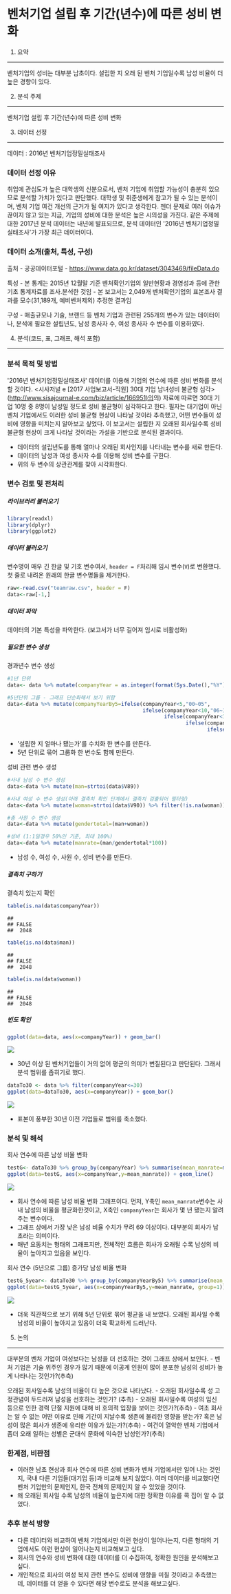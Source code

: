 벤처기업 설립 후 기간(년수)에 따른 성비 변화
================

1. 요약
-------

벤처기업의 성비는 대부분 남초이다. 설립한 지 오래 된 벤처 기업일수록 남성 비율이 더 높은 경향이 있다.

2. 분석 주제
------------

벤처기업 설립 후 기간(년수)에 따른 성비 변화

3. 데이터 선정
--------------

데이터 : 2016년 벤처기업정밀실태조사

### 데이터 선정 이유

취업에 관심도가 높은 대학생의 신분으로서, 벤처 기업에 취업할 가능성이 충분히 있으므로 분석할 가치가 있다고 판단했다. 대학생 및 취준생에게 참고가 될 수 있는 분석이며, 벤처 기업 여건 개선의 근거가 될 여지가 있다고 생각한다. 젠더 문제로 여러 이슈가 끊이지 않고 있는 지금, 기업의 성비에 대한 분석은 높은 시의성을 가진다. 같은 주제에 대한 2017년 분석 데이터는 내년에 발표되므로, 분석 데이터인 '2016년 벤처기업정밀실태조사'가 가장 최근 데이터이다.

### 데이터 소개(출처, 특성, 구성)

출처 - 공공데이터포털 - <https://www.data.go.kr/dataset/3043469/fileData.do>

특성 - 본 통계는 2015년 12월말 기준 벤처확인기업의 일반현황과 경영성과 등에 관한 기초 통계자료를 조사․분석한 것임 - 본 보고서는 2,049개 벤처확인기업의 표본조사 결과를 모수(31,189개, 예비벤처제외) 추정한 결과임

구성 - 매출규모나 기술, 브랜드 등 벤처 기업과 관련된 255개의 변수가 있는 데이터이나, 분석에 필요한 설립년도, 남성 종사자 수, 여성 종사자 수 변수를 이용하였다.

4. 분석(코드, 표, 그래프, 해석 포함)
------------------------------------

### 분석 목적 및 방법

'2016년 벤처기업정밀실태조사' 데이터를 이용해 기업의 연수에 따른 성비 변화를 분석할 것이다. <시사저널 e [2017 사업보고서-직원] 30대 기업 남녀성비 불균형 심각> ([http://www.sisajournal-e.com/biz/article/166951)의](http://www.sisajournal-e.com/biz/article/166951)의) 자료에 따르면 30대 기업 10명 중 8명이 남성일 정도로 성비 불균형이 심각하다고 한다. 필자는 대기업이 아닌 벤처 기업에서도 이러한 성비 불균형 현상이 나타날 것이라 추측했고, 어떤 변수들이 성비에 영향을 미치는지 알아보고 싶었다. 이 보고서는 설립한 지 오래된 회사일수록 성비 불균형 현상이 크게 나타날 것이라는 가설을 기반으로 분석된 결과이다.

-   데이터의 설립년도를 통해 얼마나 오래된 회사인지를 나타내는 변수를 새로 만든다.
-   데이터의 남성과 여성 종사자 수를 이용해 성비 변수를 구한다.
-   위의 두 변수의 상관관계를 찾아 시각화한다.

### 변수 검토 및 전처리

##### 라이브러리 불러오기

``` r
library(readxl)
library(dplyr)
library(ggplot2)
```

##### 데이터 불러오기

변수명이 매우 긴 한글 및 기호 변수여서, `header = F`처리해 임시 변수(`V`)로 변환했다. 첫 줄로 내려온 원래의 한글 변수명들을 제거한다.

``` r
raw<-read.csv("teamraw.csv", header = F)
data<-raw[-1,]
```

##### 데이터 파악

데이터의 기본 특성을 파악한다. (보고서가 너무 길어져 임시로 비활성화)

##### 필요한 변수 생성

경과년수 변수 생성

``` r
#1년 단위
data<- data %>% mutate(companyYear = as.integer(format(Sys.Date(),"%Y")) - strtoi(data$V11)) 

#5년단위 그룹 - 그래프 단순화해서 보기 위함
data<-data %>% mutate(companyYearBy5=ifelse(companyYear<5,"00~05",     
                                            ifelse(companyYear<10,"06~10",
                                                   ifelse(companyYear<15,"11~15",
                                                          ifelse(companyYear<20,"16~20",
                                                                 ifelse(companyYear<25,"21~25","26~30"))))))
```

-   '설립한 지 얼마나 됐는가'를 수치화 한 변수를 만든다.
-   5년 단위로 묶어 그룹화 한 변수도 함께 만든다.

성비 관련 변수 생성

``` r
#사내 남성 수 변수 생성
data<-data %>% mutate(man=strtoi(data$V89)) 

#사내 여성 수 변수 생성(아래 결측치 확인 단계에서 결측치 검출되어 필터링)
data<-data %>% mutate(woman=strtoi(data$V90)) %>% filter(!is.na(woman)) 

#총 사원 수 변수 생성
data<-data %>% mutate(gendertotal=(man+woman)) 

#성비 (1:1일경우 50%인 기준, 최대 100%)
data<-data %>% mutate(manrate=(man/gendertotal*100))
```

-   남성 수, 여성 수, 사원 수, 성비 변수를 만든다.

##### 결측치 구하기

결측치 있는지 확인

``` r
table(is.na(data$companyYear))
```

    ## 
    ## FALSE 
    ##  2048

``` r
table(is.na(data$man))
```

    ## 
    ## FALSE 
    ##  2048

``` r
table(is.na(data$woman))
```

    ## 
    ## FALSE 
    ##  2048

##### 빈도 확인

``` r
ggplot(data=data, aes(x=companyYear)) + geom_bar()
```

![](songmingi_files/figure-markdown_github/unnamed-chunk-7-1.png)

-   30년 이상 된 벤처기업들이 거의 없어 평균의 의미가 변질된다고 판단된다. 그래서 분석 범위를 좁히기로 했다.

``` r
dataTo30 <- data %>% filter(companyYear<=30)
ggplot(data=dataTo30, aes(x=companyYear)) + geom_bar()
```

![](songmingi_files/figure-markdown_github/unnamed-chunk-8-1.png)

-   표본이 풍부한 30년 이전 기업들로 범위를 축소했다.

### 분석 및 해석

회사 연수에 따른 남성 비율 변화

``` r
testG<- dataTo30 %>% group_by(companyYear) %>% summarise(mean_manrate=mean(manrate)) %>% arrange(companyYear)
ggplot(data=testG, aes(x=companyYear,y=mean_manrate)) + geom_line()
```

![](songmingi_files/figure-markdown_github/unnamed-chunk-9-1.png)

-   회사 연수에 따른 남성 비율 변화 그래프이다. 먼저, Y축인 `mean_manrate`변수는 사내 남성의 비율을 평균화한것이고, X축인 `companyYear`는 회사가 몇 년 됐는지 알려주는 변수이다.
-   그래프 상에서 가장 낮은 남성 비율 수치가 무려 69 이상이다. 대부분의 회사가 남초라는 의미이다.
-   매년 요동치는 형태의 그래프지만, 전체적인 흐름은 회사가 오래될 수록 남성의 비율이 높아지고 있음을 보인다.

회사 연수 (5년으로 그룹) 증가당 남성 비율 변화

``` r
testG_5year<- dataTo30 %>% group_by(companyYearBy5) %>% summarise(mean_manrate=mean(manrate)) %>% arrange(companyYearBy5) 
ggplot(data=testG_5year, aes(x=companyYearBy5,y=mean_manrate, group=1)) + geom_line()
```

![](songmingi_files/figure-markdown_github/unnamed-chunk-10-1.png)

-   더욱 직관적으로 보기 위해 5년 단위로 묶어 평균을 내 보았다. 오래된 회사일 수록 남성의 비율이 높아지고 있음이 더욱 확고하게 드러난다.

5. 논의
-------

대부분의 벤처 기업이 여성보다는 남성을 더 선호하는 것이 그래프 상에서 보인다. - 벤처 기업은 기술 위주인 경우가 많기 때문에 이공계 인원이 많이 분포한 남성의 성비가 높게 나타나는 것인가?(추측)

오래된 회사일수록 남성의 비율이 더 높은 것으로 나타났다. - 오래된 회사일수록 성 고정관념이 두드러져 남성을 선호하는 것인가? (추측) - 오래된 회사일수록 여성의 임신 등으로 인한 경력 단절 지원에 대해 비 호의적 입장을 보이는 것인가?(추측) - 여초 회사는 알 수 없는 어떤 이유로 인해 기간이 지날수록 생존에 불리한 영향을 받는가? 혹은 남성이 많은 회사가 생존에 유리한 이유가 있는가?(추측) - 여건이 열악한 벤처 기업에서 좀더 오래 일하는 성별은 군대식 문화에 익숙한 남성인가?(추측)

### 한계점, 비판점

-   이러한 남초 현상과 회사 연수에 따른 성비 변화가 벤처 기업에서만 일어 나는 것인지, 국내 다른 기업들(대기업 등)과 비교해 보지 않았다. 여러 데이터를 비교했다면 벤처 기업만의 문제인지, 한국 전체의 문제인지 알 수 있었을 것이다.
-   왜 오래된 회사일 수록 남성의 비율이 높은지에 대한 정확한 이유를 콕 집어 알 수 없었다.

### 추후 분석 방향

-   다른 데이터와 비교하여 벤처 기업에서만 이런 현상이 일어나는지, 다른 형태의 기업에서도 이런 현상이 일어나는지 비교해보고 싶다.
-   회사의 연수와 성비 변화에 대한 데이터를 더 수집하여, 정확한 원인을 분석해보고 싶다.
-   개인적으로 회사의 여성 복지 관련 변수도 성비에 영향을 미칠 것이라고 추측했는데, 데이터를 더 얻을 수 있다면 해당 변수로도 분석을 해보고싶다.

